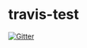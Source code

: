 # travis-test

[![Gitter](https://badges.gitter.im/Join%20Chat.svg)](https://gitter.im/goabonga/travis-test?utm_source=badge&utm_medium=badge&utm_campaign=pr-badge&utm_content=badge)